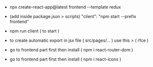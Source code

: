 - npx create-react-app@latest frontend --template redux

- (add inside package.json > scripts) "client": "npm start --prefix frontend"

- npm run client ( to start )

- to create automatic export in jsx file ( src/pages/... ) use this > ( rfce )

- go to frontend part first then install ( npm i react-router-dom )

- go to frontend part first then install ( npm i react-icons )